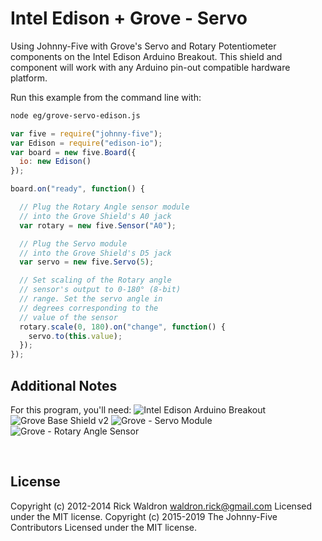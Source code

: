 <!--remove-start-->

# Intel Edison + Grove - Servo

<!--remove-end-->


Using Johnny-Five with Grove's Servo and Rotary Potentiometer components on the Intel Edison Arduino Breakout. This shield and component will work with any Arduino pin-out compatible hardware platform.







Run this example from the command line with:
```bash
node eg/grove-servo-edison.js
```


```javascript
var five = require("johnny-five");
var Edison = require("edison-io");
var board = new five.Board({
  io: new Edison()
});

board.on("ready", function() {

  // Plug the Rotary Angle sensor module
  // into the Grove Shield's A0 jack
  var rotary = new five.Sensor("A0");

  // Plug the Servo module
  // into the Grove Shield's D5 jack
  var servo = new five.Servo(5);

  // Set scaling of the Rotary angle
  // sensor's output to 0-180° (8-bit)
  // range. Set the servo angle in
  // degrees corresponding to the
  // value of the sensor
  rotary.scale(0, 180).on("change", function() {
    servo.to(this.value);
  });
});


```








## Additional Notes
For this program, you'll need:
![Intel Edison Arduino Breakout](https://cdn.sparkfun.com//assets/parts/1/0/1/3/9/13097-06.jpg)
![Grove Base Shield v2](http://www.seeedstudio.com/depot/images/product/base%20shield%20V2_01.jpg)
![Grove - Servo Module](http://www.seeedstudio.com/depot/images/product/GroveServo_01.jpg)
![Grove - Rotary Angle Sensor](http://www.seeedstudio.com/depot/images/product/GroveRotaryP.jpg)

&nbsp;

<!--remove-start-->

## License
Copyright (c) 2012-2014 Rick Waldron <waldron.rick@gmail.com>
Licensed under the MIT license.
Copyright (c) 2015-2019 The Johnny-Five Contributors
Licensed under the MIT license.

<!--remove-end-->
